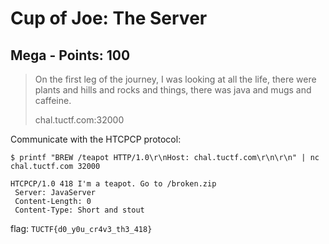 # Cup of Joe: The Server

## Mega - Points: 100

> On the first leg of the journey, I was looking at all the life, there were plants and hills and rocks and things, there was java and mugs and caffeine.
>
> 
>
> chal.tuctf.com:32000
>

Communicate with the HTCPCP protocol:

	$ printf "BREW /teapot HTTP/1.0\r\nHost: chal.tuctf.com\r\n\r\n" | nc chal.tuctf.com 32000

	HTCPCP/1.0 418 I'm a teapot. Go to /broken.zip
	 Server: JavaServer
	 Content-Length: 0
	 Content-Type: Short and stout

flag: `TUCTF{d0_y0u_cr4v3_th3_418}`